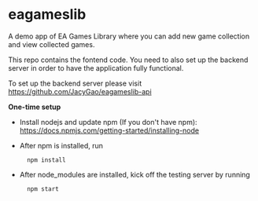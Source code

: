 # eagameslib
A demo app of EA Games Library where you can add new game collection and view collected games.

This repo contains the fontend code. You need to also set up the backend server in order to have the application fully functional.

To set up the backend server please visit https://github.com/JacyGao/eagameslib-api

<b>One-time setup</b>

- Install nodejs and update npm (If you don't have npm): https://docs.npmjs.com/getting-started/installing-node

- After npm is installed, run 

        npm install

- After node_modules are installed, kick off the testing server by running 

        npm start
